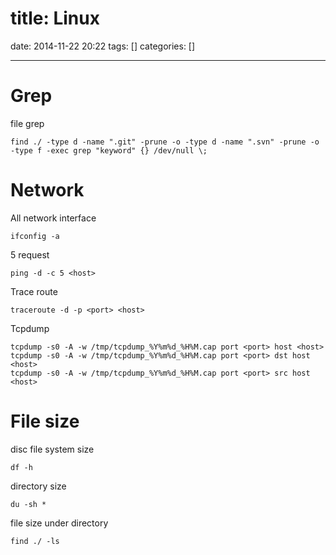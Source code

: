 title: Linux
==========
date: 2014-11-22 20:22
tags: []
categories: []
- - -

# Grep
file grep
```
find ./ -type d -name ".git" -prune -o -type d -name ".svn" -prune -o -type f -exec grep "keyword" {} /dev/null \;
```

# Network
All network interface
```
ifconfig -a
```
5 request
```
ping -d -c 5 <host>
```
Trace route
```
traceroute -d -p <port> <host>
```
Tcpdump
```
tcpdump -s0 -A -w /tmp/tcpdump_%Y%m%d_%H%M.cap port <port> host <host>
tcpdump -s0 -A -w /tmp/tcpdump_%Y%m%d_%H%M.cap port <port> dst host <host>
tcpdump -s0 -A -w /tmp/tcpdump_%Y%m%d_%H%M.cap port <port> src host <host>
```

# File size
disc file system size
```
df -h
```
directory size
```
du -sh *
```
file size under directory
```
find ./ -ls
```
